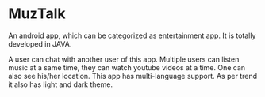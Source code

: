 # MuzTalk
An android app, which can be categorized as entertainment app.
It is totally developed in JAVA. 

A user can chat with another user of this app.
Multiple users can listen music at a same time, they can watch youtube videos at a time.
One can also see his/her location.
This app has multi-language support.
As per trend it also has light and dark theme.
